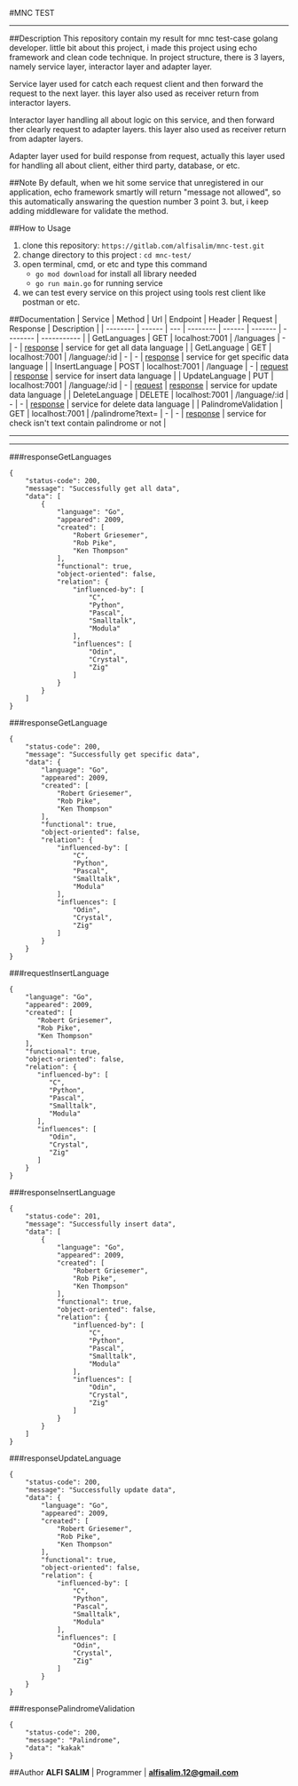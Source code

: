 #MNC TEST

****

##Description
This repository contain my result for mnc test-case golang developer.
little bit about this project, i made this project using echo framework and
clean code technique. In project structure, there is 3 layers, 
namely service layer, interactor layer and adapter layer. 

Service layer used for catch each request client
and then forward the request to the next layer.
this layer also used as receiver return from interactor layers.

Interactor layer handling all about logic on this service,
and then forward ther clearly request to adapter layers.
this layer also used as receiver return from adapter layers.

Adapter layer used for build response from request, actually this layer
used for handling all about client, either third party, database, or etc.

##Note
By default, when we hit some service that unregistered in our application, echo framework
smartly will return "message not allowed", so this automatically answaring the question number 3 point 3.
but, i keep adding middleware for validate the method.

##How to Usage
1. clone this repository: 
   ```https://gitlab.com/alfisalim/mnc-test.git```
2. change directory to this project : ```cd mnc-test/```
3. open terminal, cmd, or etc and type this command 
   - ```go mod download``` for install all library needed
   - ```go run main.go``` for running service
4. we can test every service on this project using tools rest client like postman or etc.

##Documentation
| Service  | Method | Url | Endpoint | Header | Request | Response | Description |
| -------- | ------ | --- | -------- | ------ | ------- | -------- | ----------- |
| GetLanguages | GET | localhost:7001 | /languages | - | - | [response](###responseGetLanguages) | service for get all data language |
| GetLanguage | GET | localhost:7001 | /language/:id | - | - | [response](###responseGetLanguage) | service for get specific data language |
| InsertLanguage | POST | localhost:7001 | /language | - | [request](###requestInsertLanguage) | [response](###responseInsertLanguage)  | service for insert data language |
| UpdateLanguage | PUT | localhost:7001 | /language/:id | - | [request](###requestInsertLanguage) | [response](###responseUpdateLanguage) | service for update data language |
| DeleteLanguage | DELETE | localhost:7001 | /language/:id | - | - | [response](###responseGetLanguages) | service for delete data language |
| PalindromeValidation | GET | localhost:7001 | /palindrome?text= | - | - | [response](###responsePalindromeValidation) | service for check isn't text contain palindrome or not |


****
****

###responseGetLanguages
``` 
{
    "status-code": 200,
    "message": "Successfully get all data",
    "data": [
        {
            "language": "Go",
            "appeared": 2009,
            "created": [
                "Robert Griesemer",
                "Rob Pike",
                "Ken Thompson"
            ],
            "functional": true,
            "object-oriented": false,
            "relation": {
                "influenced-by": [
                    "C",
                    "Python",
                    "Pascal",
                    "Smalltalk",
                    "Modula"
                ],
                "influences": [
                    "Odin",
                    "Crystal",
                    "Zig"
                ]
            }
        }
    ]
}
```

###responseGetLanguage
``` 
{
    "status-code": 200,
    "message": "Successfully get specific data",
    "data": {
        "language": "Go",
        "appeared": 2009,
        "created": [
            "Robert Griesemer",
            "Rob Pike",
            "Ken Thompson"
        ],
        "functional": true,
        "object-oriented": false,
        "relation": {
            "influenced-by": [
                "C",
                "Python",
                "Pascal",
                "Smalltalk",
                "Modula"
            ],
            "influences": [
                "Odin",
                "Crystal",
                "Zig"
            ]
        }
    }
}
```

###requestInsertLanguage
``` 
{
    "language": "Go",
    "appeared": 2009,
    "created": [
       "Robert Griesemer",
       "Rob Pike",
       "Ken Thompson"
    ],
    "functional": true,
    "object-oriented": false,
    "relation": {
       "influenced-by": [
          "C",
          "Python",
          "Pascal",
          "Smalltalk",
          "Modula"
       ],
       "influences": [
          "Odin",
          "Crystal",
          "Zig"
       ]
    }
}
```


###responseInsertLanguage
``` 
{
    "status-code": 201,
    "message": "Successfully insert data",
    "data": [
        {
            "language": "Go",
            "appeared": 2009,
            "created": [
                "Robert Griesemer",
                "Rob Pike",
                "Ken Thompson"
            ],
            "functional": true,
            "object-oriented": false,
            "relation": {
                "influenced-by": [
                    "C",
                    "Python",
                    "Pascal",
                    "Smalltalk",
                    "Modula"
                ],
                "influences": [
                    "Odin",
                    "Crystal",
                    "Zig"
                ]
            }
        }
    ]
}
```

###responseUpdateLanguage
``` 
{
    "status-code": 200,
    "message": "Successfully update data",
    "data": {
        "language": "Go",
        "appeared": 2009,
        "created": [
            "Robert Griesemer",
            "Rob Pike",
            "Ken Thompson"
        ],
        "functional": true,
        "object-oriented": false,
        "relation": {
            "influenced-by": [
                "C",
                "Python",
                "Pascal",
                "Smalltalk",
                "Modula"
            ],
            "influences": [
                "Odin",
                "Crystal",
                "Zig"
            ]
        }
    }
}
```

###responsePalindromeValidation
``` 
{
    "status-code": 200,
    "message": "Palindrome",
    "data": "kakak"
}
```


##Author
**ALFI SALIM** | Programmer | **alfisalim.12@gmail.com**
